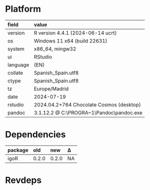 # Platform

|field    |value                                    |
|:--------|:----------------------------------------|
|version  |R version 4.4.1 (2024-06-14 ucrt)        |
|os       |Windows 11 x64 (build 22631)             |
|system   |x86_64, mingw32                          |
|ui       |RStudio                                  |
|language |(EN)                                     |
|collate  |Spanish_Spain.utf8                       |
|ctype    |Spanish_Spain.utf8                       |
|tz       |Europe/Madrid                            |
|date     |2024-07-19                               |
|rstudio  |2024.04.2+764 Chocolate Cosmos (desktop) |
|pandoc   |3.1.12.2 @ C:\PROGRA~1\Pandoc\pandoc.exe |

# Dependencies

|package |old   |new   |Δ  |
|:-------|:-----|:-----|:--|
|igoR    |0.2.0 |0.2.0 |NA |

# Revdeps

